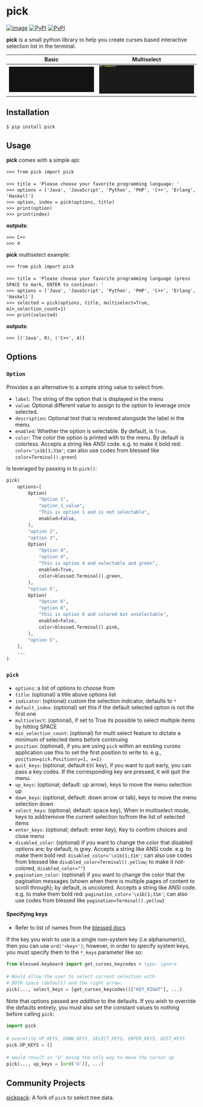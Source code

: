 # pick

[![image](https://github.com/aisk/pick/actions/workflows/ci.yml/badge.svg)](https://github.com/aisk/pick/actions/workflows/ci.yml)
[![PyPI](https://img.shields.io/pypi/v/pick.svg)](https://pypi.python.org/pypi/pick)
[![PyPI](https://img.shields.io/pypi/dm/pick)](https://pypi.python.org/pypi/pick)

**pick** is a small python library to help you create curses based
interactive selection list in the terminal.

|         Basic          |         Multiselect          |
| :--------------------: | :--------------------------: |
| ![](example/basic.gif) | ![](example/multiselect.gif) |

## Installation

    $ pip install pick

## Usage

**pick** comes with a simple api:

    >>> from pick import pick

    >>> title = 'Please choose your favorite programming language: '
    >>> options = ['Java', 'JavaScript', 'Python', 'PHP', 'C++', 'Erlang', 'Haskell']
    >>> option, index = pick(options, title)
    >>> print(option)
    >>> print(index)

**outputs**:

    >>> C++
    >>> 4

**pick** multiselect example:

    >>> from pick import pick

    >>> title = 'Please choose your favorite programming language (press SPACE to mark, ENTER to continue): '
    >>> options = ['Java', 'JavaScript', 'Python', 'PHP', 'C++', 'Erlang', 'Haskell']
    >>> selected = pick(options, title, multiselect=True, min_selection_count=1)
    >>> print(selected)

**outputs**:

    >>> [('Java', 0), ('C++', 4)]

## Options

### `Option`

Provides a an alternative to a simple string value to select from.

- `label`: The string of the option that is displayed in the menu
- `value`: Optional different value to assign to the option to leverage
  once selected.
- `description`: Optional text that is rendered alongside the label in the
  menu.
- `enabled`: Whether the option is selectable. By default, is `True`.
- `color`: The color the option is printed with to the menu. By default
  is colorless. Accepts a string like ANSI code. e.g. to make it bold red:
  `color='\x1b[1;31m'`; can also use codes from blessed like
  `color=Terminal().green`)

Is leveraged by passing in to `pick()`:

```python
pick(
    options=[
        Option(
            "Option 1",
            "option_1_value",
            "This is option 1 and is not selectable",
            enabled=False,
        ),
        "option 2",
        "option 3",
        Option(
            "Option 4",
            "option 4",
            "This is option 4 and selectable and green",
            enabled=True,
            color=blessed.Terminal().green,
        ),
        "option 5",
        Option(
            "Option 6",
            "option 6",
            "this is option 6 and colored but unselectable",
            enabled=False,
            color=blessed.Terminal().pink,
        ),
        "option 5",
    ],
    ...
)
```

### `pick`

- `options`: a list of options to choose from
- `title`: (optional) a title above options list
- `indicator`: (optional) custom the selection indicator, defaults to `*`
- `default_index`: (optional) set this if the default selected option
  is not the first one
- `multiselect`: (optional), if set to True its possible to select
  multiple items by hitting SPACE
- `min_selection_count`: (optional) for multi select feature to
  dictate a minimum of selected items before continuing
- `position`: (optional), if you are using `pick` within an existing
  curses application use this to set the first position to write to.
  e.g., `position=pick.Position(y=1, x=1)`
- `quit_keys`: (optional; default `ESC` key), if you want to quit
  early, you can pass a key codes. If the corresponding key are pressed,
  it will quit the menu.
- `up_keys`: (optional; default: up arrow), keys to move the menu
  selection up
- `down_keys`: (optional; default: down arrow or tab), keys to move
  the menu selection down
- `select_keys`: (optional; default: space key), When in multiselect mode,
  keys to add/remove the current selection to/from the list of selected
  items
- `enter_keys`: (optional; default: enter key), Key to confirm choices
  and close menu
- `disabled_color`: (optional) if you want to change the color that
  disabled options are; by default, is grey. Accepts a string like ANSI
  code. e.g. to make them bold red: `disabled_color='\x1b[1;31m'`; can
  also use codes from blessed like `disabled_color=Terminal().yellow`;
  to make it not-colored, `disabled_color=""`)
- `pagination_color`: (optional) if you want to change the color that
  the pagination messages (shown when there is multiple pages of content
  to scroll through); by default, is uncolored. Accepts a string like
  ANSI code. e.g. to make them bold red: `pagination_color='\x1b[1;31m'`;
  can also use codes from blessed like `pagination=Terminal().yellow`)

#### Specifying keys

* Refer to list of names from the [blessed docs](https://blessed.readthedocs.io/en/latest/keyboard.html#id1)

If the key you wish to use is a single non-system key (i.e alphanumeric),
then you can use `ord('<key>')`; however, in order to specify system keys,
you must specify them to the `*_keys` parameter like so:

```python
from blessed.keyboard import get_curses_keycodes # type: ignore

# Would allow the user to select current selection with
# BOTH space (default) and the right arrow:
pick(..., select_keys = [get_curses_keycodes()["KEY_RIGHT"], ...)
```

Note that options passed are _additive_ to the defaults. If you wish
to override the defaults entirely, you must also set the constant values
to nothing before calling `pick`:

```python
import pick

# overwrite UP_KEYS, DOWN_KEYS, SELECT_KEYS, ENTER_KEYS, QUIT_KEYS
pick.UP_KEYS = []

# would result in "U" being the only way to move the cursor up
pick(..., up_keys = [ord('U')], ...)
```


## Community Projects

[pickpack](https://github.com/anafvana/pickpack): A fork of `pick` to select tree data.
